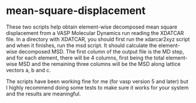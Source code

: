 # mean-square-displacement
These two scripts help obtain element-wise decomposed mean square displacement from a VASP Molecular Dynamics run reading the XDATCAR file. In a directory with XDATCAR, you should first run the xdarcar2xyz script and when it finishes, run the msd script. It should calculate the element-wise decomposed MSD. The first column of the output file is the MD step, and for each element, there will be 4 columns, first being the total element-wise MSD and the remaining three columns will be the MSD along lattice vectors a, b and c.

The scripts have been working fine for me (for vasp version 5 and later) but I highly recommend doing some tests to make sure it works for your system and the results are meaningful.
